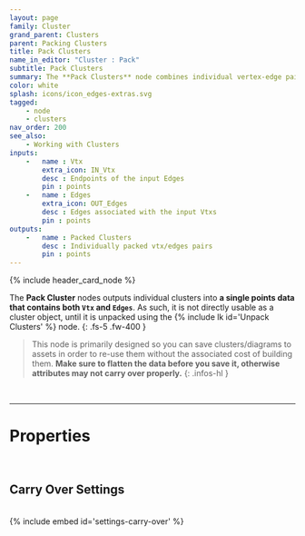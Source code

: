 ```yaml
---
layout: page
family: Cluster
grand_parent: Clusters
parent: Packing Clusters
title: Pack Clusters
name_in_editor: "Cluster : Pack"
subtitle: Pack Clusters
summary: The **Pack Clusters** node combines individual vertex-edge pairs into a single data set for storage and reuse, allowing for selective attribute and tag preservation, but must be unpacked to be used as a cluster.
color: white
splash: icons/icon_edges-extras.svg
tagged: 
    - node
    - clusters
nav_order: 200
see_also:
    - Working with Clusters
inputs:
    -   name : Vtx
        extra_icon: IN_Vtx
        desc : Endpoints of the input Edges
        pin : points
    -   name : Edges
        extra_icon: OUT_Edges
        desc : Edges associated with the input Vtxs
        pin : points
outputs:
    -   name : Packed Clusters
        desc : Individually packed vtx/edges pairs
        pin : points
---
```


{% include header_card_node %}

The **Pack Cluster** nodes outputs individual clusters into **a single points data that contains both `Vtx` and `Edges`**. As such, it is not directly usable as a cluster object, until it is unpacked using the {% include lk id='Unpack Clusters' %} node. 
{: .fs-5 .fw-400 } 

> This node is primarily designed so you can save clusters/diagrams to assets in order to re-use them without the associated cost of building them. **Make sure to flatten the data before you save it, otherwise attributes may not carry over properly.**
{: .infos-hl }
<br>

---
# Properties
<br>

## Carry Over Settings
<br>
{% include embed id='settings-carry-over' %}
